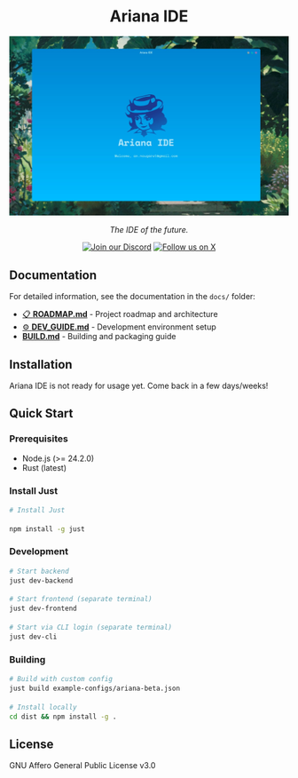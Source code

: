 <p align="center">
  <h1 align="center">Ariana IDE</h1>
  <img src="assets/screenshot.jpg" width="1024" alt="Ariana IDE screenshot" />
  <br />
  <p align="center"><i>The IDE of the future.</i></p>
  <div align="center">
    <a href="https://discord.gg/Y3TFTmE89g"><img src="https://img.shields.io/discord/1312017605955162133?style=for-the-badge&color=7289da&label=Discord&logo=discord&logoColor=ffffff&size=10" alt="Join our Discord" /></a>
    <a href="https://twitter.com/anic_dev"><img src="https://img.shields.io/badge/Follow-@anic_dev-black?style=for-the-badge&logo=x&logoColor=white&size=10" alt="Follow us on X" /></a>
  </div>
</p>

## Documentation

For detailed information, see the documentation in the `docs/` folder:

- [📋 **ROADMAP.md**](docs/ROADMAP.md) - Project roadmap and architecture
- [⚙️ **DEV_GUIDE.md**](docs/DEV_GUIDE.md) - Development environment setup
- [ **BUILD.md**](docs/BUILD.md) - Building and packaging guide

## Installation

Ariana IDE is not ready for usage yet. Come back in a few days/weeks!

## Quick Start

### Prerequisites

- Node.js (>= 24.2.0)
- Rust (latest)

### Install Just

```bash
# Install Just

npm install -g just
```

### Development
```bash
# Start backend
just dev-backend

# Start frontend (separate terminal)
just dev-frontend

# Start via CLI login (separate terminal)  
just dev-cli
```

### Building
```bash
# Build with custom config
just build example-configs/ariana-beta.json

# Install locally
cd dist && npm install -g .
```

## License

GNU Affero General Public License v3.0
